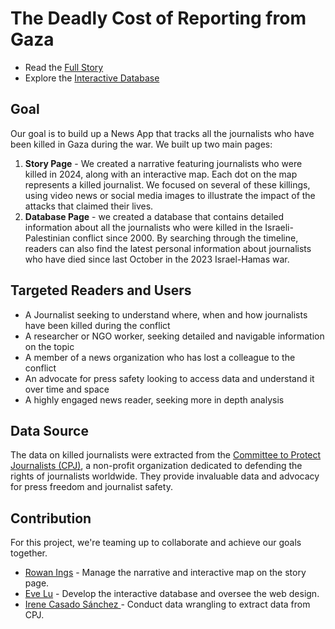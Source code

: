 # The Deadly Cost of Reporting from Gaza
- Read the [Full Story](https://gaza-reporters.github.io/)
- Explore the [Interactive Database](https://gaza-reporters.github.io/database/)

## Goal
Our goal is to build up a News App that tracks all the journalists who have been killed in Gaza during the war. We built up two main pages: 
1) **Story Page** - We created a narrative featuring journalists who were killed in 2024, along with an interactive map. Each dot on the map represents a killed journalist. We focused on several of these killings, using video news or social media images to illustrate the impact of the attacks that claimed their lives.
2) **Database Page** -  we created a database that contains detailed information about all the journalists who were killed in the Israeli-Palestinian conflict since 2000. By searching through the timeline, readers can also find the latest personal information about journalists who have died since last October in the 2023 Israel-Hamas war.

## Targeted Readers and Users
- A Journalist seeking to understand where, when and how journalists have been killed during the conflict
- A researcher or NGO worker, seeking detailed and navigable information on the topic
- A member of a news organization who has lost a colleague to the conflict 
- An advocate for press safety looking to access data and understand it over time and space
- A highly engaged news reader, seeking more in depth analysis

## Data Source
The data on killed journalists were extracted from the [Committee to Protect Journalists (CPJ)](https://cpj.org/), a non-profit organization dedicated to defending the rights of journalists worldwide. They provide invaluable data and advocacy for press freedom and journalist safety.

## Contribution
For this project, we're teaming up to collaborate and achieve our goals together. 
- [Rowan Ings](https://journalism.stanford.edu/people/rowan-ings) - Manage the narrative and interactive map on the story page.
- [Eve Lu](https://journalism.stanford.edu/people/eve-yi-lu) - Develop the interactive database and oversee the web design.
- [Irene Casado Sánchez ](https://twitter.com/irencs?lang=en) - Conduct data wrangling to extract data from CPJ.
